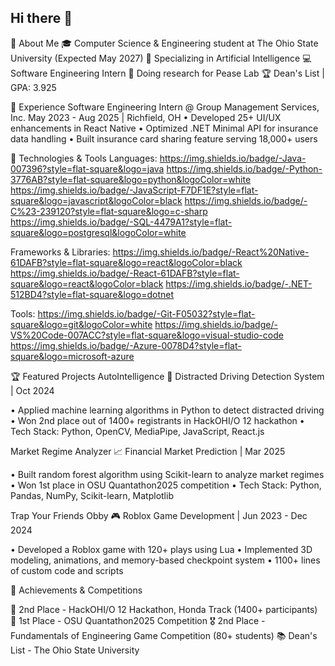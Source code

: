 ## Hi there 👋

🚀 About Me
🎓 Computer Science & Engineering student at The Ohio State University (Expected May 2027)
🧠 Specializing in Artificial Intelligence
💻 Software Engineering Intern
🔭 Doing research for Pease Lab
🏆 Dean's List | GPA: 3.925


💼 Experience
Software Engineering Intern @ Group Management Services, Inc.
May 2023 - Aug 2025 | Richfield, OH
• Developed 25+ UI/UX enhancements in React Native
• Optimized .NET Minimal API for insurance data handling
• Built insurance card sharing feature serving 18,000+ users


🔧 Technologies & Tools
Languages:
https://img.shields.io/badge/-Java-007396?style=flat-square&logo=java
https://img.shields.io/badge/-Python-3776AB?style=flat-square&logo=python&logoColor=white
https://img.shields.io/badge/-JavaScript-F7DF1E?style=flat-square&logo=javascript&logoColor=black
https://img.shields.io/badge/-C%23-239120?style=flat-square&logo=c-sharp
https://img.shields.io/badge/-SQL-4479A1?style=flat-square&logo=postgresql&logoColor=white

Frameworks & Libraries:
https://img.shields.io/badge/-React%20Native-61DAFB?style=flat-square&logo=react&logoColor=black
https://img.shields.io/badge/-React-61DAFB?style=flat-square&logo=react&logoColor=black
https://img.shields.io/badge/-.NET-512BD4?style=flat-square&logo=dotnet

Tools:
https://img.shields.io/badge/-Git-F05032?style=flat-square&logo=git&logoColor=white
https://img.shields.io/badge/-VS%20Code-007ACC?style=flat-square&logo=visual-studio-code
https://img.shields.io/badge/-Azure-0078D4?style=flat-square&logo=microsoft-azure


🏆 Featured Projects
AutoIntelligence
🚗 Distracted Driving Detection System | Oct 2024

• Applied machine learning algorithms in Python to detect distracted driving
• Won 2nd place out of 1400+ registrants in HackOHI/O 12 hackathon
• Tech Stack: Python, OpenCV, MediaPipe, JavaScript, React.js

Market Regime Analyzer
📈 Financial Market Prediction | Mar 2025

• Built random forest algorithm using Scikit-learn to analyze market regimes
• Won 1st place in OSU Quantathon2025 competition
• Tech Stack: Python, Pandas, NumPy, Scikit-learn, Matplotlib

Trap Your Friends Obby
🎮 Roblox Game Development | Jun 2023 - Dec 2024

• Developed a Roblox game with 120+ plays using Lua
• Implemented 3D modeling, animations, and memory-based checkpoint system
• 1100+ lines of custom code and scripts


🏅 Achievements & Competitions

🥈 2nd Place - HackOHI/O 12 Hackathon, Honda Track (1400+ participants)
🥇 1st Place - OSU Quantathon2025 Competition
🎖️ 2nd Place - Fundamentals of Engineering Game Competition (80+ students)
📚 Dean's List - The Ohio State University
